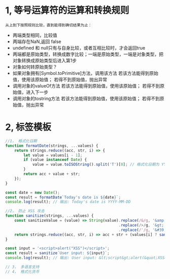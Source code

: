 # 1, 等号运算符的运算和转换规则
    从上到下按照规则比较，直到能得到确切结果为止：

  - 两端类型相同，比较值
  - 两端存在NaN,返回 false
  - undefined 和 null只有与自身比较，或者互相比较时，才会返回true
  - 两端都是原始类型，转换成数字比较；一端是原始类型，一端是对象类型，把对象转换成原始类型后进入第1步
  - 对象如何转原始类型？
  - 如果对象拥有[Symbol.toPrimitive]方法，调用该方法 若该方法能得到原始值，使用该原始值； 若得不到原始值，抛出异常
  - 调用对象的valueOf方法 若该方法能得到原始值，使用该原始值； 若得不到原始值，进入下一步
  - 调用对象的tostring方法 若该方法能得到原始值，使用该原始值； 若得不到原始值，抛出异常

# 2, 标签模板
```js
//1， 格式化日期
function formatDate(strings, ...values) {
    return strings.reduce((acc, str, i) => {
        let value = values[i - 1];
        if (value instanceof Date) {
            value = value.toISOString().split('T')[0]; // 格式化日期为 YYYY-MM-DD
        }
        return acc + value + str;
    });
}

const date = new Date();
const result = formatDate`Today's date is ${date}`;
console.log(result); // 输出: Today's date is YYYY-MM-DD

//2， 防止 XSS 攻击
function sanitize(strings, ...values) {
    const sanitizeValue = (value) => String(value).replace(/&/g, '&amp;').replace(/</g, '&lt;')
                                                  .replace(/>/g, '&gt;').replace(/"/g, '&quot;')
                                                  .replace(/'/g, '&#39;');
    return strings.reduce((acc, str, i) => acc + str + (values[i] ? sanitizeValue(values[i]) : ''), '');
}

const input = '<script>alert("XSS")</script>';
const result = sanitize`User input: ${input}`;
console.log(result); // 输出: User input: &lt;script&gt;alert(&quot;XSS&quot;)&lt;/script&gt;

// 3， 多语言支持
// 4， 格式化货币 

```